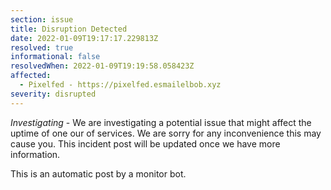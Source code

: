 ```yaml
---
section: issue
title: Disruption Detected
date: 2022-01-09T19:17:17.229813Z
resolved: true
informational: false
resolvedWhen: 2022-01-09T19:19:58.058423Z
affected:
  - Pixelfed - https://pixelfed.esmailelbob.xyz
severity: disrupted
---
```

*Investigating* - We are investigating a potential issue that might affect the uptime of one our of services. We are sorry for any inconvenience this may cause you. This incident post will be updated once we have more information.

This is an automatic post by a monitor bot.
        